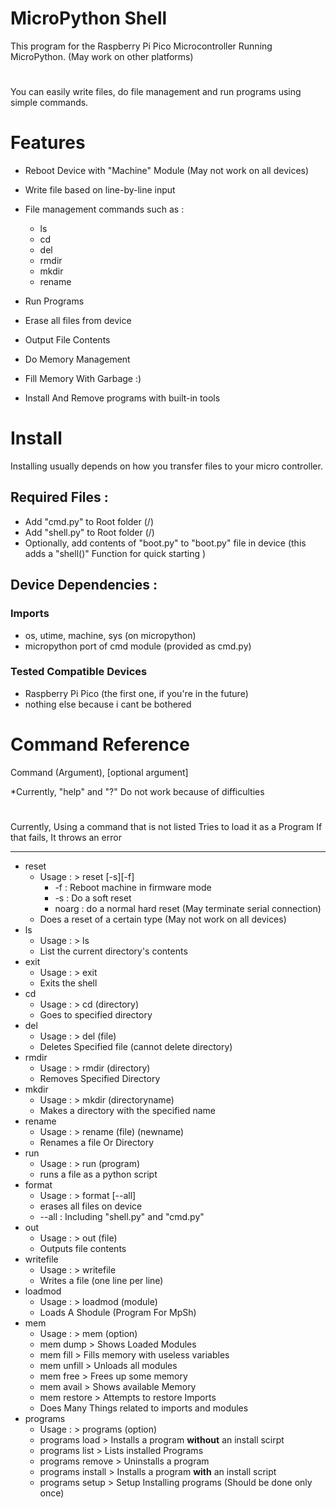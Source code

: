 # MicroPython Shell
This program for the Raspberry Pi Pico Microcontroller Running MicroPython. (May work on other platforms)
#
You can easily write files, do file management and run programs using simple commands.

# Features

- Reboot Device with "Machine" Module (May not work on all devices)

- Write file based on line-by-line input

- File management commands such as : 
  - ls
  - cd
  - del
  - rmdir
  - mkdir
  - rename

- Run Programs

- Erase all files from device

- Output File Contents

- Do Memory Management

- Fill Memory With Garbage :)

- Install And Remove programs with built-in tools

# Install

Installing usually depends on how you transfer files to your micro controller. 

## Required Files : 
- Add "cmd.py" to Root folder (/)
- Add "shell.py" to Root folder (/)
- Optionally, add contents of "boot.py" to "boot.py" file in device (this adds a "shell()" Function for quick starting )

## Device Dependencies : 

### Imports
- os, utime, machine, sys (on micropython)
- micropython port of cmd module (provided as cmd.py)
### Tested Compatible Devices
- Raspberry Pi Pico (the first one, if you're in the future)
- nothing else because i cant be bothered

# Command Reference 
Command (Argument), [optional argument]

*Currently, "help" and "?" Do not work because of difficulties
#

Currently, Using a command that is not listed Tries to load it as a Program If that fails, It throws an error

---

- reset 
  - Usage : > reset [-s][-f]
    - -f : Reboot machine in firmware mode 
    - -s : Do a soft reset
    - noarg : do a normal hard reset (May terminate serial connection)
  - Does a reset of a certain type (May not work on all devices)
- ls
  - Usage : > ls
  - List the current directory's contents
- exit
  - Usage : > exit
  - Exits the shell
- cd
  - Usage : > cd (directory)
  - Goes to specified directory
- del
  - Usage : > del (file)
  - Deletes Specified file (cannot delete directory)
- rmdir
  - Usage : > rmdir (directory)
  - Removes Specified Directory
- mkdir
  - Usage : > mkdir (directoryname)
  - Makes a directory with the specified name
- rename
  - Usage : > rename (file) (newname)
  - Renames a file Or Directory
- run
  - Usage : > run (program)
  - runs a file as a python script 
- format
  - Usage : > format [--all]
  - erases all files on device
  - --all : Including "shell.py" and "cmd.py"
- out
  - Usage : > out (file)
  - Outputs file contents
- writefile
  - Usage : > writefile
  - Writes a file (one line per line)
- loadmod
  - Usage : > loadmod (module)
  - Loads A Shodule (Program For MpSh)
- mem 
  - Usage : > mem (option)
  - mem dump > Shows Loaded Modules
  - mem fill > Fills memory with useless variables
  - mem unfill > Unloads all modules
  - mem free > Frees up some memory
  - mem avail > Shows available Memory
  - mem restore > Attempts to restore Imports
  - Does Many Things related to imports and modules
- programs
  - Usage : > programs (option)
  - programs load > Installs a program **without** an install scirpt
  - programs list > Lists installed Programs
  - programs remove > Uninstalls a program
  - programs install > Installs a program **with** an install script
  - programs setup > Setup Installing programs (Should be done only once)
